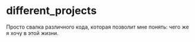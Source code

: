# different_projects

Просто свалка различного кода, которая позволит мне понять: чего же я хочу в этой жизни.
